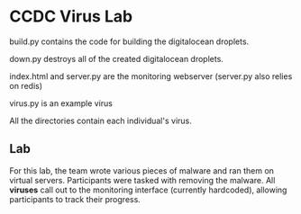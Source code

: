# CCDC Virus Lab

build.py contains the code for building the digitalocean droplets. 

down.py destroys all of the created digitalocean droplets. 

index.html and server.py are the monitoring webserver (server.py also relies on redis)

virus.py is an example virus

All the directories contain each individual's virus. 


## Lab

For this lab, the team wrote various pieces of malware and ran them on virtual servers. Participants were tasked with removing the malware. All **viruses** call out to the monitoring interface (currently hardcoded), allowing participants to track their progress.
